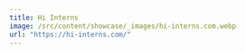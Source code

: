 ```yaml
---
title: Hi Interns
image: /src/content/showcase/_images/hi-interns.com.webp
url: "https://hi-interns.com/"
---
```

